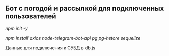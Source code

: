 ## Бот с погодой и рассылкой для подключенных пользователей

*npm init -y*

*npm install axios node-telegram-bot-api pg pg-hstore sequelize*

Данные для подключения к СУБД в db.js
